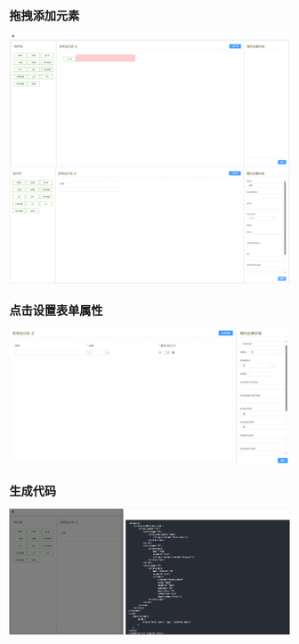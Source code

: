 ## 拖拽添加元素
![示例图片](static/4.png)
![示例图片](static/1.png)

## 点击设置表单属性
![示例图片](static/3.png)

## 生成代码
![示例图片](static/2.png)